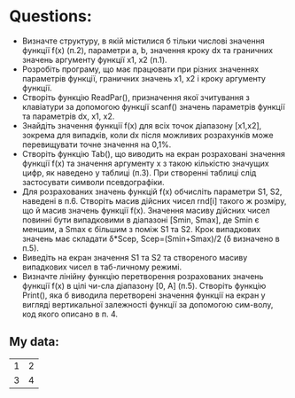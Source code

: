 <h1>Questions:</h1>
<ul>
<li>Визначте структуру, в якій містилися б тільки числові значення функції f(x) (п.2), параметри a, b, значення кроку dx та граничних значень аргументу функції x1, x2 (п.1).</li>
<li>Розробіть програму, що має працювати при різних значеннях параметрів функції, граничних значень x1, x2 і кроку аргументу функції.</li>
<li>Створіть функцію ReadPar(), призначення якої зчитування з клавіатури за допомогою функції scanf() значень параметрів функції та параметрів dx,  x1, x2.</li>
<li>Знайдіть значення функції f(x) для всіх точок діапазону [x1,x2], зокрема для випадків, коли dx після можливих розрахунків може перевищувати точне значення на 0,1%.</li>
<li>Створіть функцію Tab(), що виводить на екран розраховані значення функції f(x) та значення аргументу x з такою кількістю значущих цифр, як наведено у таблиці (п.3). При створенні таблиці слід застосувати символи псевдографіки.</li>
<li>Для розрахованих значень функцій f(x) обчисліть параметри S1, S2, наведені в п.6. Створіть масив дійсних чисел rnd[i] такого ж розміру, що й масив значень функції f(x). Значення масиву дійсних чисел повинні бути випадковими в діапазоні [Smin, Smax], де Smin є меншим, а Smax є більшим з поміж S1 та S2. Крок випадкових значень має складати δ*Sсер, Sсер=(Smin+Smax)/2 (δ визначено в п.5). </li>
<li>Виведіть на екран значення S1 та S2  та створеного масиву випадкових чисел в таб-личному режимі. </li>
<li>Визначте лінійну функцію перетворення розрахованих значень функції f(x) в цілі чи-сла діапазону [0, A] (п.5). Створіть функцію Print(), яка б виводила перетворені значення  функції на екран у вигляді вертикальної залежності функції   за допомогою сим-волу, код якого описано в п. 4.</li>
</ul>
<h2>My data:</h2>
<table> 
  <tr>
    <td>1 </td>
    <td>2 </td>
  </tr>
  <tr>
    <td>3 </td>
    <td>4 </td>
  </tr>
</table>
